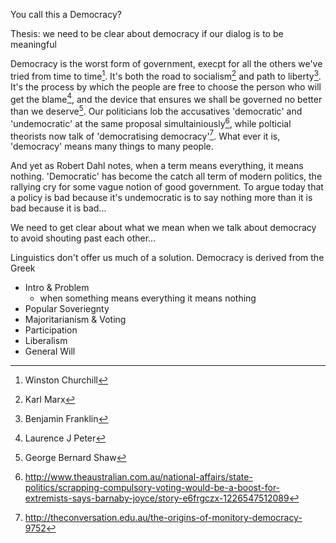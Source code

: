 You call this a Democracy?

Thesis: we need to be clear about democracy if our dialog is to be meaningful

Democracy is the worst form of government, execpt for all the others we've tried from time to time[^1]. It's both the road to socialism[^5] and path to liberty[^6].  It's the process by which the people are free to choose the person who will get the blame[^2], and the device that ensures we shall be governed no better than we deserve[^3]. Our politicians lob the accusatives 'democratic' and 'undemocratic' at the same proposal simultainiously[^7], while polticial theorists now talk of 'democratising democracy'[^8]. What ever it is, 'democracy' means many things to many people.  

And yet as Robert Dahl notes, when a term means everything, it means nothing. 'Democratic' has become the catch all term of modern politics, the rallying cry for some vague notion of good government.  To argue today that a policy is bad because it's undemocratic is to say nothing more than it is bad because it is bad... 

We need to get clear about what we mean when we talk about democracy to avoid shouting past each other...

Linguistics don't offer us much of a solution.  Democracy is derived from the Greek 




- Intro & Problem
	- when something means everything it means nothing
- Popular Soveriegnty
- Majoritarianism & Voting
- Participation
- Liberalism
- General Will

[^1]: Winston Churchill

[^2]: Laurence J Peter

[^3]: George Bernard Shaw

[^5]: Karl Marx

[^6]: Benjamin Franklin

[^7]: http://www.theaustralian.com.au/national-affairs/state-politics/scrapping-compulsory-voting-would-be-a-boost-for-extremists-says-barnaby-joyce/story-e6frgczx-1226547512089

[^8]: http://theconversation.edu.au/the-origins-of-monitory-democracy-9752